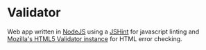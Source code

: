 Validator
========================

<p> Web app written in <a href="http://nodejs.org/" target="_blank">NodeJS</a> using a <a target="_blank" href="https://www.npmjs.org/package/jshint">JSHint</a> for javascript linting and <a target="_blank" href="https://www.npmjs.org/package/html5-lint">Mozilla's HTML5 Validator instance</a> for HTML error checking.</p>



